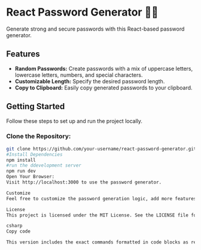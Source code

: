 # React Password Generator 🔐💡

Generate strong and secure passwords with this React-based password generator.

## Features

- **Random Passwords:** Create passwords with a mix of uppercase letters, lowercase letters, numbers, and special characters.
- **Customizable Length:** Specify the desired password length.
- **Copy to Clipboard:** Easily copy generated passwords to your clipboard.

## Getting Started

Follow these steps to set up and run the project locally.

### Clone the Repository:
```bash
git clone https://github.com/your-username/react-password-generator.git
#Install Dependencies
npm install
#run the ddevelopment server
npm run dev
Open Your Browser:
Visit http://localhost:3000 to use the password generator.

Customize
Feel free to customize the password generation logic, add more features, or improve the UI. Contributions are welcome! 🚀

License
This project is licensed under the MIT License. See the LICENSE file for details.

csharp
Copy code

This version includes the exact commands formatted in code blocks as requested.
